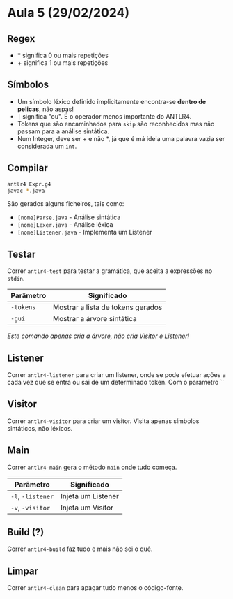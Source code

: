# Aula 5 (29/02/2024)
## Regex
- \* significa 0 ou mais repetições
- \+ significa 1 ou mais repetições

## Símbolos
- Um símbolo léxico definido implicitamente encontra-se **dentro de pelicas**, não aspas!
- `|` significa "ou". É o operador menos importante do ANTLR4.
- Tokens que são encaminhados para `skip` são reconhecidos mas não passam para a análise sintática.
- Num Integer, deve ser + e não *, já que é má ideia uma palavra vazia ser considerada um `int`.

## Compilar
```bash
antlr4 Expr.g4
javac *.java
```

São gerados alguns ficheiros, tais como:
- `[nome]Parse.java` - Análise sintática
- `[nome]Lexer.java` - Análise léxica
- `[nome]Listener.java` - Implementa um Listener

## Testar
Correr `antlr4-test` para testar a gramática, que aceita a expressões no `stdin`.

| Parâmetro | Significado                       |
|-----------|-----------------------------------|
| `-tokens` | Mostrar a lista de tokens gerados |
| `-gui`    | Mostrar a árvore sintática        |

*Este comando apenas cria a árvore, não cria Visitor e Listener!*

## Listener
Correr `antlr4-listener` para criar um listener, onde se pode efetuar ações a cada vez que se entra ou sai de um determinado token. Com o parâmetro ``

## Visitor
Correr `antlr4-visitor` para criar um visitor. Visita apenas símbolos sintáticos, não léxicos.

## Main
Correr `antlr4-main` gera o método `main` onde tudo começa.

| Parâmetro         | Significado        |
|-------------------|--------------------|
| `-l`, `-listener` | Injeta um Listener |
| `-v`, `-visitor`  | Injeta um Visitor  |

## Build (?)
Correr `antlr4-build` faz tudo e mais não sei o quê.

## Limpar
Correr `antlr4-clean` para apagar tudo menos o código-fonte.